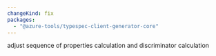 ```yaml
---
changeKind: fix
packages:
  - "@azure-tools/typespec-client-generator-core"
---
```


adjust sequence of properties calculation and discriminator calculation
